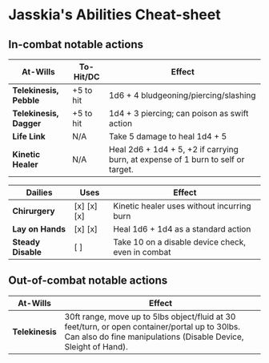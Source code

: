# Jasskia's Abilities Cheat-sheet
## In-combat notable actions
| 	At-Wills						|	To-Hit/DC	|	Effect	|
|--------------------------|--------------|-----------|
|	**Telekinesis, Pebble**	|	+5 to hit	|	1d6 + 4 bludgeoning/piercing/slashing
|	**Telekinesis, Dagger**	|	+5 to hit	|	1d4 + 3 piercing; can poison as swift action
|	**Life Link**				|	N/A			|	Take 5 damage to heal 1d4 + 5 
|	**Kinetic Healer**		|	N/A			|	Heal 2d6 + 1d4 + 5, +2 if carrying burn, at expense of 1 burn to self or target. 

|	Dailies					| Uses			| Effect	|
|-----------------------|--------------|--------|
| 	**Chirurgery**			| [x] [x] [x]	|	Kinetic healer uses without incurring burn
| 	**Lay on Hands**		| [x] [x]		|	Heal 1d6 + 1d4 as a standard action
|	**Steady Disable**	| [ ] 			|	Take 10 on a disable device check, even in combat

## Out-of-combat notable actions
| At-Wills				| Effect	| 
|--------------------|--------|
| **Telekinesis**		| 30ft range, move up to 5lbs object/fluid at 30 feet/turn, or open container/portal up to 30lbs. Can also do fine manipulations (Disable Device, Sleight of Hand). 
